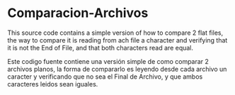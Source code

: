 # Comparacion-Archivos
This source code contains a simple version of how to compare 2 flat files, 
the way to compare it is reading from ach file a character and 
verifying that it is not the End of File, and 
that both characters read are equal.

Este codigo fuente contiene una versión simple de como comparar 2 archivos planos, 
la forma de compararlo es leyendo desde cada archivo un caracter y 
verificando que no sea el Final de Archivo, y 
que ambos caracteres leidos sean iguales.
